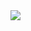 <img src="https://user-images.githubusercontent.com/65691094/129615065-1b04d297-0b0f-482a-8854-db5bda14b117.png"/>




